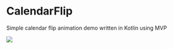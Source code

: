 # CalendarFlip
Simple calendar flip animation demo written in Kotlin using MVP

![](http://i.imgur.com/de7blXi.gif)
